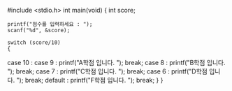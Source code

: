 #include <stdio.h>
int main(void)
{
	int score;
	
	printf("점수를 입력하세요 : ");
	scanf("%d", &score);
	    
	switch (score/10)
	{
  case 10 :
	case 9 :
		printf("A학점 입니다. ");
		break;
	case 8 :
		printf("B학점 입니다. ");
		break;
	case 7 :
		printf("C학점 입니다. ");
		break;
	case 6 :
		printf("D학점 입니다. ");
		break;
	default :
		printf("F학점 입니다. ");
		break;
	}
}

